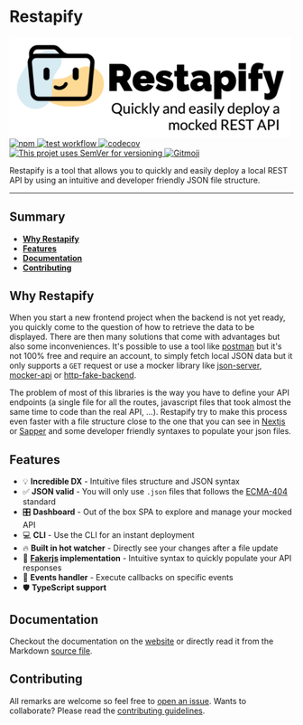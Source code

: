 # Restapify

<a href="https://restapify.vercel.app/">
  <img src="./docs/assets/banner.png" alt="restapify cover" width="500">
</a>

<br />

<a href="https://www.npmjs.com/package/restapify">
  <img src="https://img.shields.io/npm/v/restapify" alt="npm">
</a>
<a href="https://github.com/johannchopin/restapify/actions">
  <img src="https://github.com/johannchopin/restapify/actions/workflows/test.yml/badge.svg" alt="test workflow">
</a>
<a href="https://codecov.io/gh/johannchopin/restapify">
  <img src="https://codecov.io/gh/johannchopin/restapify/branch/main/graph/badge.svg" alt="codecov">
</a>
<a href="https://semver.org/">
  <img src="https://img.shields.io/badge/Versioning-SemVer-blue" alt="This projet uses SemVer for versioning"/>
</a>
<a href="https://gitmoji.dev">
  <img src="https://img.shields.io/badge/gitmoji-%20😜%20😍-FFDD67.svg" alt="Gitmoji">
</a>

<br/>

Restapify is a tool that allows you to quickly and easily deploy a local REST API by using an intuitive and developer friendly JSON file structure.

----
## Summary
- [**Why Restapify**](#why-restapify)
- [**Features**](#features)
- [**Documentation**](#documentation)
- [**Contributing**](#contributing)

## Why Restapify

When you start a new frontend project when the backend is not yet ready, you quickly come to the question of how to retrieve the data to be displayed. There are then many solutions that come with advantages but also some inconveniences. It's possible to use a tool like [postman](https://www.postman.com/) but it's not 100% free and require an account, to simply fetch local JSON data but it only supports a `GET` request or use a mocker library like [json-server](https://github.com/typicode/json-server), [mocker-api](https://github.com/jaywcjlove/mocker-api) or [http-fake-backend](https://github.com/micromata/http-fake-backend). 

The problem of most of this libraries is the way you have to define your API endpoints (a single file for all the routes, javascript files that took almost the same time to code than the real API, ...). Restapify try to make this process even faster with a file structure close to the one that you can see in [Nextjs](https://github.com/vercel/next.js) or [Sapper](https://github.com/sveltejs/sapper) and some developer friendly syntaxes to populate your json files.

## Features

- 💡 **Incredible DX** - Intuitive files structure and JSON syntax
- ✅ **JSON valid** - You will only use `.json` files that follows the [ECMA-404](https://www.ecma-international.org/publications-and-standards/standards/ecma-404/) standard
- 🎛 **Dashboard** - Out of the box SPA to explore and manage your mocked API
- 💻 **CLI** - Use the CLI for an instant deployment
- 🔥 **Built in hot watcher** - Directly see your changes after a file update
- 📝 **[Fakerjs](https://github.com/marak/Faker.js/) implementation** - Intuitive syntax to quickly populate your API responses
- 🚨 **Events handler** - Execute callbacks on specific events 
- 🛡 **TypeScript support**


## Documentation

Checkout the documentation on the [website](https://restapify.vercel.app/) or directly read it from the Markdown [source file](docs/README.md).

## Contributing

All remarks are welcome so feel free to [open an issue](https://github.com/johannchopin/restapify/issues).
Wants to collaborate? Please read the [contributing guidelines](./CONTRIBUTING.md).
